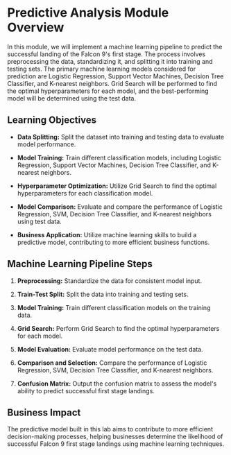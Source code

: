 # Predictive Analysis Module Overview

In this module, we will implement a machine learning pipeline to predict the successful landing of the Falcon 9's first stage. The process involves preprocessing the data, standardizing it, and splitting it into training and testing sets. The primary machine learning models considered for prediction are Logistic Regression, Support Vector Machines, Decision Tree Classifier, and K-nearest neighbors. Grid Search will be performed to find the optimal hyperparameters for each model, and the best-performing model will be determined using the test data.

## Learning Objectives

- **Data Splitting:** Split the dataset into training and testing data to evaluate model performance.

- **Model Training:** Train different classification models, including Logistic Regression, Support Vector Machines, Decision Tree Classifier, and K-nearest neighbors.

- **Hyperparameter Optimization:** Utilize Grid Search to find the optimal hyperparameters for each classification model.

- **Model Comparison:** Evaluate and compare the performance of Logistic Regression, SVM, Decision Tree Classifier, and K-nearest neighbors using test data.

- **Business Application:** Utilize machine learning skills to build a predictive model, contributing to more efficient business functions.

## Machine Learning Pipeline Steps

1. **Preprocessing:** Standardize the data for consistent model input.

2. **Train-Test Split:** Split the data into training and testing sets.

3. **Model Training:** Train different classification models on the training data.

4. **Grid Search:** Perform Grid Search to find the optimal hyperparameters for each model.

5. **Model Evaluation:** Evaluate model performance on the test data.

6. **Comparison and Selection:** Compare the performance of Logistic Regression, SVM, Decision Tree Classifier, and K-nearest neighbors.

7. **Confusion Matrix:** Output the confusion matrix to assess the model's ability to predict successful first stage landings.

## Business Impact

The predictive model built in this lab aims to contribute to more efficient decision-making processes, helping businesses determine the likelihood of successful Falcon 9 first stage landings using machine learning techniques.
